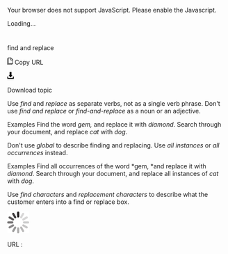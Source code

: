 Your browser does not support JavaScript. Please enable the Javascript.

Loading...

# 

find and replace

![Copy URL](find-replace_files/Copy.png)
Copy URL

![Download](find-replace_files/Download.png)

Download topic

Use *find* and *replace* as separate verbs, not as a single verb phrase. Don't use *find and replace* or *find-and-replace* as a noun or an adjective. 

Examples 
Find the word *gem,* and replace it with *diamond*.
Search through your document, and replace *cat* with *dog*.

Don't use *global* to describe finding and replacing. Use *all instances* or *all occurrences* instead. 

Examples
Find all occurrences of the word *gem, *and replace it with *diamond*. 
Search through your document, and replace all instances of *cat* with *dog*.

Use *find characters* and *replacement characters* to describe what the customer enters into a find or replace box.

![In progress](find-replace_files/activity-large.gif)

URL :
